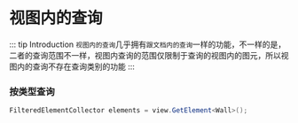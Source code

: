 # 视图内的查询

::: tip Introduction
`视图内的查询`几乎拥有`跟文档内的查询`一样的功能，不一样的是，二者的查询范围不一样，视图内查询的范围仅限制于查询的视图内的图元，所以视图内的查询不存在查询类别的功能
:::

### 按类型查询

```csharp
FilteredElementCollector elements = view.GetElement<Wall>();
```
